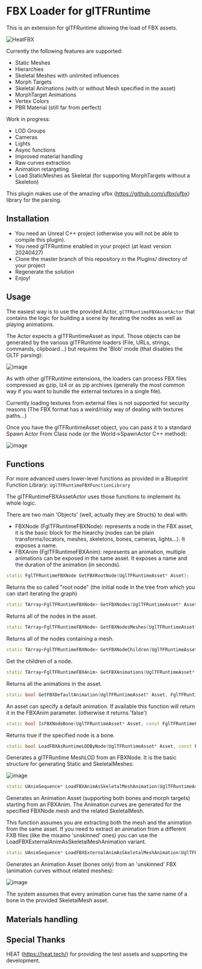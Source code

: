 # FBX Loader for glTFRuntime

This is an extension for glTFRuntime allowing the load of FBX assets.

![HeatFBX](https://github.com/rdeioris/glTFRuntimeFBX/assets/2234592/ba4ec16f-f5b7-4f31-8136-c5ad16ddab08)

Currently the following features are supported:

* Static Meshes
* Hierarchies
* Skeletal Meshes with unlimited influences
* Morph Targets
* Skeletal Animations (with or without Mesh specified in the asset)
* MorphTarget Animations
* Vertex Colors
* PBR Material (still far from perfect)

Work in progress:

* LOD Groups
* Cameras
* Lights
* Async functions
* Improved material handling
* Raw curves extraction
* Animation retargeting
* Load StaticMeshes as Skeletal (for supporting MorphTargets without a Skeleton)

This plugin makes use of the amazing ufbx (https://github.com/ufbx/ufbx) library for the parsing.

## Installation

* You need an Unreal C++ project (otherwise you will not be able to compile this plugin).
* You need glTFRuntime enabled in your project (at least version 20240427)
* Clone the master branch of this repository in the Plugins/ directory of your project
* Regenerate the solution
* Enjoy!

## Usage

The easiest way is to use the provided Actor, ```glTFRuntimeFBXAssetActor``` that contains the logic for building a scene by iterating the nodes as well as playing animations.

The Actor expects a glTFRuntimeAsset as input. Those objects can be generated by the various glTFRuntime loaders (File, URLs, strings, commands, clipboard...) but requires the 'Blob' mode (that disables the GLTF parsing):

![image](https://github.com/rdeioris/glTFRuntimeFBX/assets/2234592/740944ae-df2b-4221-8421-5cf2523e599f)

As with other glTFRuntime extensions, the loaders can process FBX files compressed as gzip, lz4 or as zip archives (generally the most common way if you want to bundle the external textures in a single file).

Currently loading textures from external files is not supported for security reasons (The FBX format has a weird/risky way of dealing with textures paths...)

Once you have the glTFRuntimeAsset object, you can pass it to a standard Spawn Actor From Class node (or the World->SpawnActor C++ method):

![image](https://github.com/rdeioris/glTFRuntimeFBX/assets/2234592/1fd957de-f119-475d-8110-de77cd0abb48)

## Functions

For more advanced users lower-level functions as provided in a Blueprint Function Library: ```UglTFRuntimeFBXFunctionLibrary```

The glTFRuntimeFBXAssetActor uses those functions to implement its whole logic.

There are two main 'Objects' (well, actually they are Structs) to deal with:

* FBXNode (FglTFRuntimeFBXNode): represents a node in the FBX asset, it is the basic block for the hiearchy (nodes can be plain transforms/locators, meshes, skeletons, bones, cameras, lights...). It exposes a name.
* FBXAnim (FglTFRuntimeFBXAnim): represents an animation, multiple animations can be exposed in the same asset. It exposes a name and the duration of the animation (in seconds).

```cpp
static FglTFRuntimeFBXNode GetFBXRootNode(UglTFRuntimeAsset* Asset);
```

Returns the so called "root node" (the initial node in the tree from which you can start iterating the graph)

```cpp
static TArray<FglTFRuntimeFBXNode> GetFBXNodes(UglTFRuntimeAsset* Asset);
```

Returns all of the nodes in the asset.

```cpp
static TArray<FglTFRuntimeFBXNode> GetFBXNodesMeshes(UglTFRuntimeAsset* Asset);
```

Returns all of the nodes containing a mesh.

```cpp
static TArray<FglTFRuntimeFBXNode> GetFBXNodeChildren(UglTFRuntimeAsset* Asset, const FglTFRuntimeFBXNode& FBXNode);
```

Get the children of a node.

```cpp
static TArray<FglTFRuntimeFBXAnim> GetFBXAnimations(UglTFRuntimeAsset* Asset);
```

Returns all the animations in the asset.

```cpp
static bool GetFBXDefaultAnimation(UglTFRuntimeAsset* Asset, FglTFRuntimeFBXAnim& FBXAnim);
```

An asset can specify a default animation. If available this function will return it in the FBXAnim parameter. (otherwise it returns 'false')

```cpp
static bool IsFBXNodeBone(UglTFRuntimeAsset* Asset, const FglTFRuntimeFBXNode& FBXNode);
```

Returns true if the specified node is a bone.

```cpp
static bool LoadFBXAsRuntimeLODByNode(UglTFRuntimeAsset* Asset, const FglTFRuntimeFBXNode& FBXNode, FglTFRuntimeMeshLOD& RuntimeLOD, bool& bIsSkeletal, const FglTFRuntimeMaterialsConfig& StaticMeshMaterialsConfig, const FglTFRuntimeMaterialsConfig& SkeletalMeshMaterialsConfig);
```

Generates a glTFRuntime MeshLOD from an FBXNode. It is the basic structure for generating Static and SkeletalMeshes:

![image](https://github.com/rdeioris/glTFRuntimeFBX/assets/2234592/1519f782-9cb0-487e-8b7f-fd0cab48a500)


```cpp
static UAnimSequence* LoadFBXAnimAsSkeletalMeshAnimation(UglTFRuntimeAsset* Asset, const FglTFRuntimeFBXAnim& FBXAnim, const FglTFRuntimeFBXNode& FBXNode, USkeletalMesh* SkeletalMesh, const FglTFRuntimeSkeletalAnimationConfig& SkeletalAnimationConfig);
```

Generates an Animation Asset (supporting both bones and morph targets) starting from an FBXAnim. The Animation curves are generated for the specified FBXNode mesh and the related SkeletalMesh.

This function assumes you are extracting both the mesh and the animation from the same asset. If you need to extract an animation from a different FXB files (like the mixamo 'unskinned' ones) you can use the LoadFBXExternalAnimAsSkeletalMeshAnimation variant.

```cpp
static UAnimSequence* LoadFBXExternalAnimAsSkeletalMeshAnimation(UglTFRuntimeAsset* Asset, const FglTFRuntimeFBXAnim& FBXAnim, USkeletalMesh* SkeletalMesh, const FglTFRuntimeSkeletalAnimationConfig& SkeletalAnimationConfig);
```

Generates an Animation Asset (bones only) from an 'unskinned' FBX (animation curves without related meshes):

![image](https://github.com/rdeioris/glTFRuntimeFBX/assets/2234592/92a8e4c0-9f98-4045-9989-a7f51c666546)

The system assumes that every animation curve has the same name of a bone in the provided SkeletalMesh asset. 

## Materials handling

## Special Thanks

HEAT (https://heat.tech/) for providing the test assets and supporting the development.
